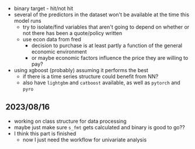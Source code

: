 - binary target - hit/not hit
- several of the predictors in the dataset won't be available at the time this model runs
    - try to isolate/find variables that aren't going to depend on whether or not there has been a quote/policy written
    - use econ data from fred
        - decision to purchase is at least partly a function of the general economic environment
        - or maybe economic factors influence the price they are willing to pay?
- using xgboost (probably) assuming it performs the best
    - if there is a time series structure could benefit from NN?
    - also have `lightgbm` and `catboost` available, as well as `pytorch` and `pyro`

## 2023/08/16

- working on class structure for data processing
- maybe just make sure `s_fmt` gets calculated and binary is good to go??
- I think this part is finished
    - now I just need the workflow for univariate analysis
